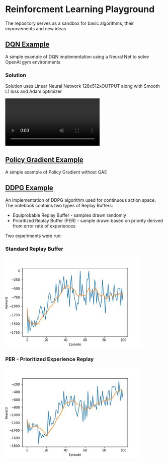 # Reinforcment Learning Playground

The repository serves as a sandbox for basic algorithms, their improvements and new ideas

## [DQN Example](DQN.ipynb)

A simple example of DQN implementation using a Neural Net to solve OpenAI gym environments

### Solution

Solution uses Linear Neural Network 128x512xOUTPUT along with Smooth L1 loss and Adam optimizer

![Video](files/balancing.mp4)

## [Policy Gradient Example](PG.ipynb)

A simple example of Policy Gradient without GAE

## [DDPG Example](DDPG.ipynb)

An implementation of DDPG algorithm used for continuous action space. The notebook contains two types of Replay Buffers:

- Equiprobable Replay Buffer - samples drawn randomly
- Prioritized Replay Buffer (PER) - sample drawn based on priority derived from error rate of experiences

Two experiments were run:

### Standard Replay Buffer

![DDPG Replay Buffer Plot](files/rb_ddpg.jpg)

### PER - Prioritized Experience Replay

![DDPG PER Plot](files/per_ddpg.jpg)
